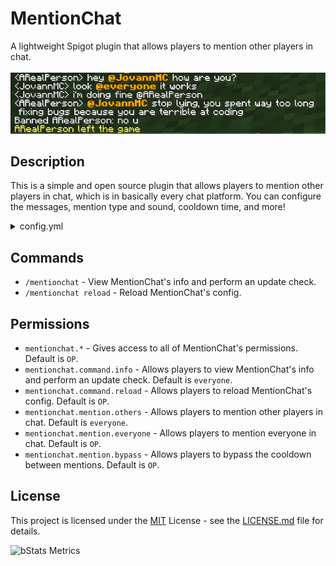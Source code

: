 # MentionChat

A lightweight Spigot plugin that allows players to mention other players in chat.<br><br>
![MentionChat in action](showcase.png)

## Description

This is a simple and open source plugin that allows players to mention other players in chat, which is in basically every chat platform. You can configure the messages, mention type and sound, cooldown time, and more!


<details>
    <summary>config.yml</summary>

    # MentionChat config.yml
    # Thanks for downloading my plugin!
    
    # Prefix for MentionChat commands.
    prefix: "&6[&eMentionChat&6]&r"
    
    # Should the plugin check for updates on startup?
    # You can always check for updates manually with /mentionchat.
    checkForUpdates: true
    
    # What should the plugin do when you mention someone?
    # Options:
    # MESSAGE - Send a message to the mentioned player
    # FORMAT - Format the message to highlight the mentioned player
    mentionType: "FORMAT"
    
    # If you chose FORMAT, what should the format for the message be?
    # %mention% is the placeholder of the mentioned player or everyone.
    mentionFormat: "&6&l%mention%&r"
    
    # If you chose MESSAGE, what message should be sent?
    # %player% is the placeholder of the player's name
    mentionedMessage: "&6You were mentioned by &e%player%"
    
    # When you are mentioned, play this sound. No sound will be played when someone is mentioned and an error will appear if an invalid sound is chosen.
    # To disable the sound, put NONE.
    # IMPORTANT!
    # If you are on 1.8.x, this sound will NOT work, and SUCCESSFUL_HIT will be played instead.
    # Please choose a sound from here: https://helpch.at/docs/1.8/index.html?org/bukkit/Sound.html
    mentionedSound: ENTITY_ARROW_HIT_PLAYER
    
    # How much time (in seconds) should there be in between mentions?
    # Used to prevent mention spam.
    # To disable the cooldown, put 0.
    cooldown: 3
    
    # What should you see when you try to mention people during the cooldown?
    cooldownMessage: "&4Please don't try to spam mention people."
    
    # When you don't have permission to mention someone, send this message:
    noPermissionMessage: "&4You don't have permission to mention them!"
    
    # DO NOT TOUCH THIS
    configVersion: 2
</details>

## Commands

- `/mentionchat` - View MentionChat's info and perform an update check.
- `/mentionchat reload` - Reload MentionChat's config.

## Permissions

- `mentionchat.*` - Gives access to all of MentionChat's permissions. Default is `OP`.
- `mentionchat.command.info` - Allows players to view MentionChat's info and perform an update check. Default is `everyone`.
- `mentionchat.command.reload` - Allows players to reload MentionChat's config. Default is `OP`.
- `mentionchat.mention.others` - Allows players to mention other players in chat. Default is `everyone`.
- `mentionchat.mention.everyone` - Allows players to mention everyone in chat. Default is `OP`.
- `mentionchat.mention.bypass` - Allows players to bypass the cooldown between mentions. Default is `OP`.

## License

This project is licensed under the [MIT](https://opensource.org/license/mit/) License - see the [LICENSE.md](LICENSE.md) file for details.

![bStats Metrics](https://bstats.org/signatures/bukkit/mentionchat.svg)
